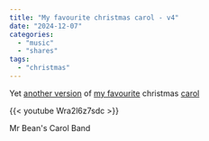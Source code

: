 ```yaml
---
title: "My favourite christmas carol - v4"
date: "2024-12-07"
categories:
  - "music"
  - "shares"
tags:
  - "christmas"
---
```


Yet [another version](/2020/12/my-favourite-christmas-carol) of [my favourite](/2021/12/my-favourite-christmas-carol-v2) christmas [carol](/2023/12/my-favourite-christmas-carol-v3)

{{< youtube Wra2l6z7sdc >}}

Mr Bean's Carol Band
